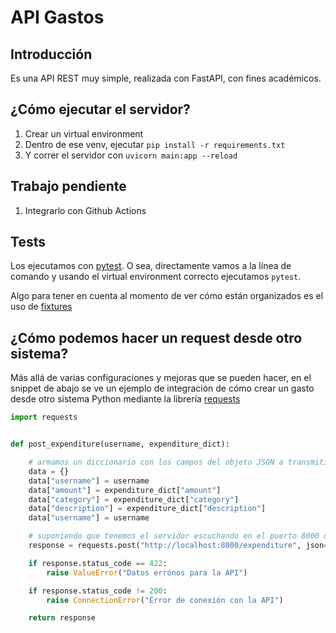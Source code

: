 # API Gastos

## Introducción

Es una API REST muy simple, realizada con FastAPI, con fines académicos.

## ¿Cómo ejecutar el servidor?

1. Crear un virtual environment
2. Dentro de ese venv, ejecutar `pip install -r requirements.txt`
3. Y correr el servidor con `uvicorn main:app --reload`

## Trabajo pendiente

1. Integrarlo con Github Actions


## Tests

Los ejecutamos con [pytest](https://docs.pytest.org). O sea, directamente vamos a la línea de comando y usando el virtual environment correcto ejecutamos `pytest`.

Algo para tener en cuenta al momento de ver cómo están organizados es el uso de [fixtures](https://docs.pytest.org/en/7.1.x/how-to/fixtures.html)

## ¿Cómo podemos hacer un request desde otro sistema?

Más allá de varias configuraciones y mejoras que se pueden hacer, en el snippet de abajo se ve un ejemplo de integración de cómo crear un gasto desde otro sistema Python mediante la librería [requests](https://requests.readthedocs.io/en/latest/)

```python
import requests


def post_expenditure(username, expenditure_dict):

    # armamos un diccionario con los campos del objeto JSON a transmitir en el request body
    data = {}
    data["username"] = username
    data["amount"] = expenditure_dict["amount"]
    data["category"] = expenditure_dict["category"]
    data["description"] = expenditure_dict["description"]
    data["username"] = username

    # suponiendo que tenemos el servidor escuchando en el puerto 8000 del localhost
    response = requests.post("http://localhost:8000/expenditure", json=data)

    if response.status_code == 422:
        raise ValueError("Datos errónos para la API")

    if response.status_code != 200:
        raise ConnectionError("Error de conexión con la API")

    return response
```
